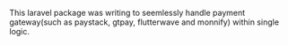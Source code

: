 This laravel package was writing to seemlessly handle payment gateway(such as paystack, gtpay, flutterwave and monnify) within single logic.
